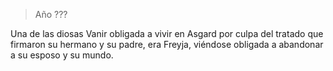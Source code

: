 > Año ???

Una de las diosas Vanir obligada a vivir en Asgard por culpa del tratado que firmaron su hermano y su padre, era Freyja, viéndose obligada a abandonar a su esposo y su mundo.